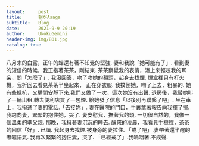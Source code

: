 ```yaml
---
layout:     post
title:      朝がAsaga 
subtitle:   Blog
date:       2021-9-9 20:19 
author:     UkokuGemini
header-img: img/B01.jpg
catalog: true
---
```


八月末的白露，正午的蟬還有著不知覺的堅強.
妻和我說「她可能有了」.
看到妻的短信的時候，我正抱著茶茶，剛結束.
茶茶察覺我的表情，湊上來輕咬我的耳朵，問「怎麼了」.
我沒回答，吻了吻她的額頭，起身去找煙.
煙盒裡只有打火機，我折回去看見茶茶半坐起來，
正在穿衣服.
我撲倒她，吻了上去，粗暴的.
她有些抵抗，又瞬間安靜下來.我們又做了一次，這次她沒有出聲.
退房後，我替她叫了一輛出租.轉去便利店買了一包煙.
給她發了信息「以後別再聯繫了吧」.
坐在車上，我撥通了妻的電話.「去接妳」.
妻在醫院的門口，手裏拿著報告向我揮了揮.
我跑向妻，緊緊的抱住她，哭了.
妻安慰我，撫著我的頭.
一切很自然的，我像一個溫柔的準父親.
那晚，我擁著妻沉沉的睡去.
醒來的凌晨，我看見手機裡，茶茶的回信「好」.
已讀.
我起身去找煙.被身旁的妻拉住.
「戒了吧」.妻帶著還半醒的嘟噥語氣.
我再次緊緊的抱住妻，哭了.
「已經戒了」.我嗚咽著.不成聲.